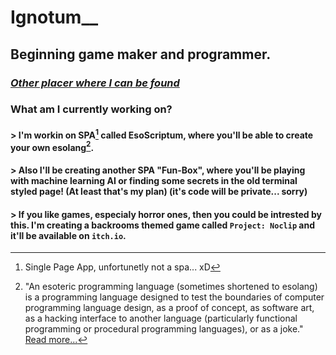 # Ignotum__
## Beginning game maker and programmer.
### [*Other placer where I can be found*](https://pastebin.com/V2M6RfLR)

### What am I currently working on?
<!-- An FAQ/Q&A? No, just saying what shit I'm doing, even tho no one cares... -->
#### > I'm workin on SPA[^1] called EsoScriptum, where you'll be able to create your own esolang[^2].
#### > Also I'll be creating another SPA "Fun-Box", where you'll be playing with machine learning AI or finding some secrets in the old terminal styled page! (At least that's my plan) (it's code will be private... sorry)
#### > If you like games, especialy horror ones, then you could be intrested by this. I'm creating a backrooms themed game called `Project: Noclip` and it'll be available on `itch.io`.
<!-- And mayybe it'll be my portfolio or some "about me" shit... heh -->
[^1]: Single Page App, unfortunetly not a spa... xD
[^2]: "An esoteric programming language (sometimes shortened to esolang) is a programming language designed to test the boundaries of computer programming language design, as a proof of concept, as software art, as a hacking interface to another language (particularly functional programming or procedural programming languages), or as a joke." [Read more...](wikipedia.org/wiki/Esoteric_programming_language)
